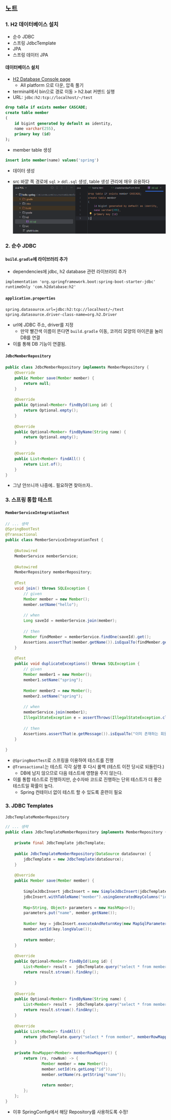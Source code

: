 ## 노트

### 1. H2 데이터베이스 설치

* 순수 JDBC
* 스프링 JdbcTemplate
* JPA
* 스프링 데이터 JPA

#### 데이터베이스 설치
* [H2 Database Console page](https://www.h2database.com/html/main.html)
    * All platform 으로 다운, 압축 풀기
* terminal에서 bin으로 경로 이동 > h2.bat 커맨드 실행
* URL: `jdbc:h2:tcp://localhost/~/test`

```sql
drop table if exists member CASCADE;
create table member
( 
    id bigint generated by default as identity,
    name varchar(255),
    primary key (id)
);
```
* member table 생성

```sql
insert into member(name) values('spring')
```
* 데이터 생성

* src 바깥 쪽 경로에 `sql` > `ddl.sql` 생성, table 생성 관리에 매우 유용하다
![ddl_sql](./img/ddl_sql.png)

### 2. 순수 JDBC
#### `build.gradle`에 라이브러리 추가
* dependencies에 jdbc, h2 database 관련 라이브러리 추가
```
implementation 'org.springframework.boot:spring-boot-starter-jdbc'
runtimeOnly 'com.h2database:h2'
```

#### `application.properties`
```
spring.datasource.url=jdbc:h2:tcp://localhost/~/test
spring.datasource.driver-class-name=org.h2.Driver
```
* url에 JDBC 주소, driver를 지정
    * 만약 빨간색 이름이 뜬다면 `build.gradle` 이동, 코끼리 모양의 아이콘을 눌러 DB를 연결
* 이를 통해 DB 기능이 연결됨.

#### `JdbcMemberRepository`
```java
public class JdbcMemberRepository implements MemberRepository {
    @Override
    public Member save(Member member) {
        return null;
    }

    @Override
    public Optional<Member> findById(Long id) {
        return Optional.empty();
    }

    @Override
    public Optional<Member> findByName(String name) {
        return Optional.empty();
    }

    @Override
    public List<Member> findAll() {
        return List.of();
    }
}
```
* 그냥 안쓰니까 나중에.. 필요하면 찾아쓰자..

### 3. 스프링 통합 테스트
#### `MemberServiceIntegrationTest`
```java
// ... 생략
@SpringBootTest
@Transactional
public class MemberServiceIntegrationTest {

    @Autowired
    MemberService memberService;

    @Autowired
    MemberRepository memberRepository;

    @Test
    void join() throws SQLException {
        // given
        Member member = new Member();
        member.setName("hello");

        // when
        Long saveId = memberService.join(member);

        // then
        Member findMember = memberService.findOne(saveId).get();
        Assertions.assertThat(member.getName()).isEqualTo(findMember.getName());
    }

    @Test
    public void duplicateExceptions() throws SQLException {
        // given
        Member member1 = new Member();
        member1.setName("spring");

        Member member2 = new Member();
        member2.setName("spring");

        // when
        memberService.join(member1);
        IllegalStateException e = assertThrows(IllegalStateException.class, () -> memberService.join(member2));

        // then
        Assertions.assertThat(e.getMessage()).isEqualTo("이미 존재하는 회원입니다.");
    }

}
```
* `@SpringBootTest`로 스프링을 이용하여 테스트를 진행
* `@Transactional`는 테스트 각각 실행 후 다시 롤백 (테스트 이전 당시로 되돌린다.)
    * DB에 남지 않으므로 다음 테스트에 영향을 주지 않는다.
* 이를 통합 테스트로 진행하지만, 순수자바 코드로 진행하는 단위 테스트가 더 좋은 테스트일 확률이 높다.
    * Spring 컨테이너 없이 테스트 할 수 있도록 훈련이 필요


### 3. JDBC Templates

`JdbcTemplateMemberRepository`
```java
// ... 생략
public class JdbcTemplateMemberRepository implements MemberRepository {

    private final JdbcTemplate jdbcTemplate;

    public JdbcTemplateMemberRepository(DataSource dataSource) {
        jdbcTemplate = new JdbcTemplate(dataSource);
    }

    @Override
    public Member save(Member member) {

        SimpleJdbcInsert jdbcInsert = new SimpleJdbcInsert(jdbcTemplate);
        jdbcInsert.withTableName("member").usingGeneratedKeyColumns("id");

        Map<String, Object> parameters = new HashMap<>();
        parameters.put("name", member.getName());

        Number key = jdbcInsert.executeAndReturnKey(new MapSqlParameterSource(parameters));
        member.setId(key.longValue());

        return member;
    }

    @Override
    public Optional<Member> findById(Long id) {
        List<Member> result =  jdbcTemplate.query("select * from member where id = ?", memberRowMapper(), id);
        return result.stream().findAny();

    }

    @Override
    public Optional<Member> findByName(String name) {
        List<Member> result =  jdbcTemplate.query("select * from member where name = ?", memberRowMapper(), name);
        return result.stream().findAny();
    }

    @Override
    public List<Member> findAll() {
        return jdbcTemplate.query("select * from member", memberRowMapper());
    }

    private RowMapper<Member> memberRowMapper() {
        return (rs, rowNum) -> {
                Member member = new Member();
                member.setId(rs.getLong("id"));
                member.setName(rs.getString("name"));

                return member;
        };
    };
}
```
* 이후 SpringConfig에서 해당 Repository를 사용하도록 수정!